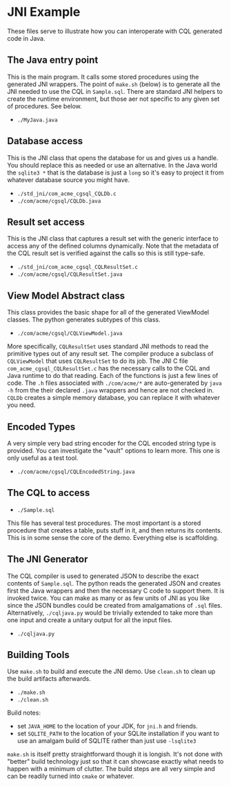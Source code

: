 <!---
-- Copyright (c) Meta Platforms, Inc. and affiliates.
--
-- This source code is licensed under the MIT license found in the
-- LICENSE file in the root directory of this source tree.
-->

# JNI Example

These files serve to illustrate how you can interoperate with CQL generated code
in Java.

## The Java entry point

This is the main program.  It calls some stored procedures using the generated
JNI wrappers. The point of `make.sh` (below) is to generate all the JNI needed
to use the CQL in `Sample.sql`. There are standard JNI helpers to  create the
runtime environment, but those aer  not specific to any given set of procedures.
See below.

* `./MyJava.java`

## Database access

This is the JNI class that opens the database for us and gives us a handle.  You
should replace this as needed or use an alternative. In the Java world the
`sqlite3 *` that is the database is just a `long` so it's easy to project it
from whatever database source you might have.

* `./std_jni/com_acme_cgsql_CQLDb.c`
* `./com/acme/cgsql/CQLDb.java`

## Result set access

This is the JNI class that captures a result set with the generic interface to
access any of the defined columns dynamically.  Note that the metadata of the
CQL result set is verified against the calls so this is still type-safe.

* `./std_jni/com_acme_cgsql_CQLResultSet.c`
* `./com/acme/cgsql/CQLResultSet.java`

## View Model Abstract class

This class provides the basic shape for all of the generated ViewModel classes.
The python generates subtypes of this class.

* `./com/acme/cgsql/CQLViewModel.java`

More specifically, `CQLResultSet` uses standard JNI methods to read the
primitive types out of any result set.  The compiler produce a subclass of
`CQLViewModel` that uses `CQLResultSet` to do its job.  The JNI C file
`com_acme_cgsql_CQLResultSet.c` has the necessary calls to the CQL and Java
runtime to do that reading.  Each of the functions is just a few lines of code.
The `.h` files associated with `./com/acme/*` are auto-generated by `java -h`
from the their declared `.java` wrappers and hence are not checked in.  `CQLDb`
creates a simple memory database, you can replace it with whatever you need.

## Encoded Types

A very simple very bad string encoder for the CQL encoded string type is provided.
You can investigate the "vault" options to learn more.  This one is only useful
as a test tool.

* `./com/acme/cgsql/CQLEncodedString.java`

## The CQL to access

* `./Sample.sql`

This file has several test procedures.  The most important is a stored procedure
that creates a table, puts stuff in it, and then returns its contents.  This is
in some sense the core of the demo.  Everything else is scaffolding.

## The JNI Generator

The CQL compiler is used to generated JSON to describe the exact contents of
`Sample.sql`. The python reads the generated JSON and creates first the Java
wrappers and then the necessary C code to support them.  It is invoked twice.
You can make as many or as few units of JNI as you like since the JSON bundles
could be created from amalgamations of `.sql` files.  Alternatively,
`./cqljava.py` would be trivially extended to take more than one input and
create a unitary output for all the input files.

* `./cqljava.py`

## Building Tools

Use `make.sh` to build and execute the JNI demo.  Use `clean.sh` to clean up the
build artifacts afterwards.

* `./make.sh`
* `./clean.sh`

Build notes:

* set `JAVA_HOME` to the location of your JDK, for `jni.h` and friends.
* set `SQLITE_PATH` to the location of your SQLite installation if you want to
  use an amalgam build of SQLITE rather than just use `-lsqlite3`

`make.sh` is itself pretty straightforward though it is longish. It's not done
with "better" build technology just so that it can showcase exactly what needs
to happen with a minimum of clutter.  The build steps are all very simple
and can be readily turned into `cmake` or whatever.
